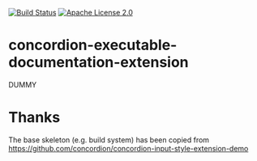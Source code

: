 [![Build Status](https://travis-ci.org/neuhalje/concordion-executable-documentation-extension.svg?branch=master)](https://travis-ci.org/neuhalje/concordion-executable-documentation-extension)
[![Apache License 2.0](https://img.shields.io/badge/license-Apache%202.0-blue.svg)](http://www.apache.org/licenses/LICENSE-2.0.html)

# concordion-executable-documentation-extension
DUMMY


# Thanks

The base skeleton (e.g. build system) has been copied from https://github.com/concordion/concordion-input-style-extension-demo


